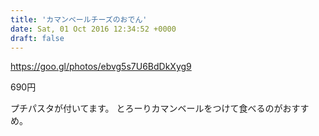 ```yaml
---
title: 'カマンベールチーズのおでん'
date: Sat, 01 Oct 2016 12:34:52 +0000
draft: false
---
```


https://goo.gl/photos/ebvg5s7U6BdDkXyg9

690円 

プチパスタが付いてます。 とろーりカマンベールをつけて食べるのがおすすめ。
